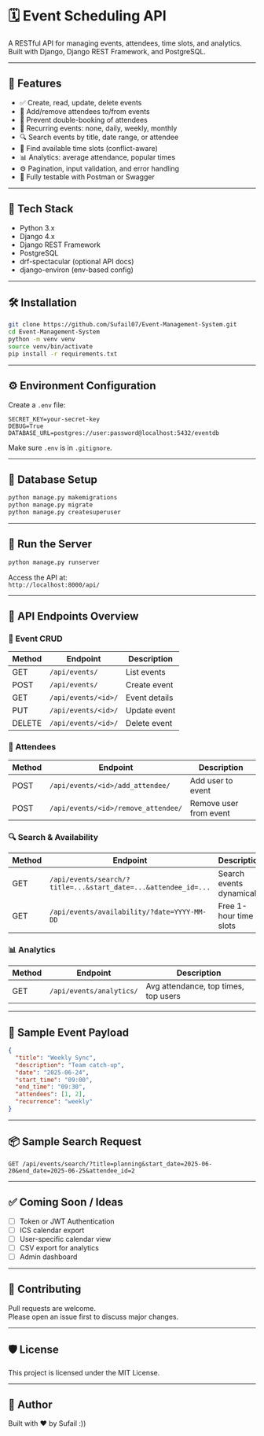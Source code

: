 # 🗓️ Event Scheduling API

A RESTful API for managing events, attendees, time slots, and analytics. Built with Django, Django REST Framework, and PostgreSQL.

---

## 🚀 Features

- ✅ Create, read, update, delete events
- 👥 Add/remove attendees to/from events
- 🛑 Prevent double-booking of attendees
- 🔁 Recurring events: none, daily, weekly, monthly
- 🔍 Search events by title, date range, or attendee
- 📅 Find available time slots (conflict-aware)
- 📊 Analytics: average attendance, popular times
- ⚙️ Pagination, input validation, and error handling
- 🧪 Fully testable with Postman or Swagger

---

## 🧰 Tech Stack

- Python 3.x
- Django 4.x
- Django REST Framework
- PostgreSQL
- drf-spectacular (optional API docs)
- django-environ (env-based config)

---

## 🛠️ Installation

```bash
git clone https://github.com/Sufail07/Event-Management-System.git
cd Event-Management-System
python -m venv venv
source venv/bin/activate
pip install -r requirements.txt
```

---

## ⚙️ Environment Configuration

Create a `.env` file:

```env
SECRET_KEY=your-secret-key
DEBUG=True
DATABASE_URL=postgres://user:password@localhost:5432/eventdb
```

Make sure `.env` is in `.gitignore`.

---

## 🔄 Database Setup

```bash
python manage.py makemigrations
python manage.py migrate
python manage.py createsuperuser
```

---

## 🚦 Run the Server

```bash
python manage.py runserver
```

Access the API at:  
`http://localhost:8000/api/`

---

## 🔌 API Endpoints Overview

### 🧱 Event CRUD

| Method | Endpoint               | Description          |
|--------|------------------------|----------------------|
| GET    | `/api/events/`         | List events          |
| POST   | `/api/events/`         | Create event         |
| GET    | `/api/events/<id>/`    | Event details        |
| PUT    | `/api/events/<id>/`    | Update event         |
| DELETE | `/api/events/<id>/`    | Delete event         |

### 👥 Attendees

| Method | Endpoint                              | Description              |
|--------|----------------------------------------|--------------------------|
| POST   | `/api/events/<id>/add_attendee/`       | Add user to event        |
| POST   | `/api/events/<id>/remove_attendee/`    | Remove user from event   |

### 🔍 Search & Availability

| Method | Endpoint                                                   | Description                    |
|--------|------------------------------------------------------------|--------------------------------|
| GET    | `/api/events/search/?title=...&start_date=...&attendee_id=...` | Search events dynamically |
| GET    | `/api/events/availability/?date=YYYY-MM-DD`               | Free 1-hour time slots         |

### 📊 Analytics

| Method | Endpoint                  | Description                          |
|--------|---------------------------|--------------------------------------|
| GET    | `/api/events/analytics/`  | Avg attendance, top times, top users |

---

## 📄 Sample Event Payload

```json
{
  "title": "Weekly Sync",
  "description": "Team catch-up",
  "date": "2025-06-24",
  "start_time": "09:00",
  "end_time": "09:30",
  "attendees": [1, 2],
  "recurrence": "weekly"
}
```

---

## 📦 Sample Search Request

```http
GET /api/events/search/?title=planning&start_date=2025-06-20&end_date=2025-06-25&attendee_id=2
```

---

## ✅ Coming Soon / Ideas

- [ ] Token or JWT Authentication
- [ ] ICS calendar export
- [ ] User-specific calendar view
- [ ] CSV export for analytics
- [ ] Admin dashboard

---

## 🤝 Contributing

Pull requests are welcome.  
Please open an issue first to discuss major changes.

---

## 🛡 License

This project is licensed under the MIT License.

---

## 👤 Author

Built with ❤️ by Sufail :))
